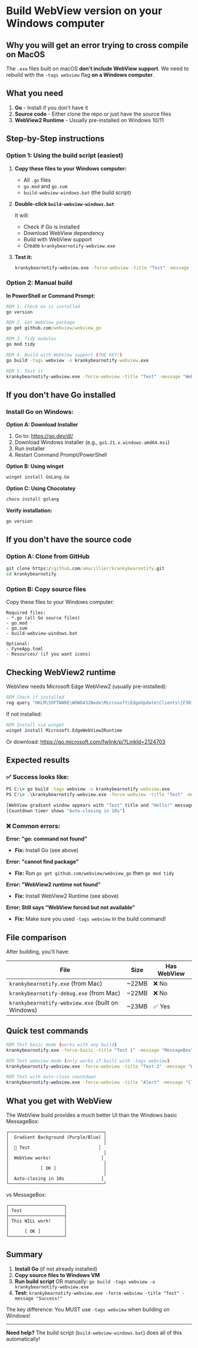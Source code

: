 # Build WebView version on your Windows computer

## Why you will get an error trying to cross compile on MacOS

The `.exe` files built on macOS **don't include WebView support**. We need to rebuild with the `-tags webview` flag **on a Windows computer**.

## What you need

1. **Go** - Install if you don't have it
2. **Source code** - Either clone the repo or just have the source files
3. **WebView2 Runtime** - Usually pre-installed on Windows 10/11

## Step-by-Step instructions

### Option 1: Using the build script (easiest)

1. **Copy these files to your Windows computer:**
   - All `.go` files
   - `go.mod` and `go.sum`
   - `build-webview-windows.bat` (the build script)

2. **Double-click `build-webview-windows.bat`**
   
   It will:
   - Check if Go is installed
   - Download WebView dependency
   - Build with WebView support
   - Create `krankybearnotify-webview.exe`

3. **Test it:**
   ```cmd
   krankybearnotify-webview.exe -force-webview -title "Test" -message "Success!"
   ```

### Option 2: Manual build

**In PowerShell or Command Prompt:**

```cmd
REM 1. Check Go is installed
go version

REM 2. Get WebView package
go get github.com/webview/webview_go

REM 3. Tidy modules
go mod tidy

REM 4. Build with WebView support (THE KEY!)
go build -tags webview -o krankybearnotify-webview.exe

REM 5. Test it
krankybearnotify-webview.exe -force-webview -title "Test" -message "WebView!"
```

## If you don't have Go installed

### Install Go on Windows:

**Option A: Download Installer**
1. Go to: https://go.dev/dl/
2. Download Windows installer (e.g., `go1.21.x.windows-amd64.msi`)
3. Run installer
4. Restart Command Prompt/PowerShell

**Option B: Using winget**
```cmd
winget install GoLang.Go
```

**Option C: Using Chocolatey**
```cmd
choco install golang
```

**Verify installation:**
```cmd
go version
```

## If you don't have the source code

### Option A: Clone from GitHub
```cmd
git clone https://github.com/amarillier/krankybearnotify.git
cd krankybearnotify
```

### Option B: Copy source files

Copy these files to your Windows computer:
```
Required files:
- *.go (all Go source files)
- go.mod
- go.sum
- build-webview-windows.bat

Optional:
- FyneApp.toml
- Resources/ (if you want icons)
```

## Checking WebView2 runtime

WebView needs Microsoft Edge WebView2 (usually pre-installed):

```cmd
REM Check if installed
reg query "HKLM\SOFTWARE\WOW6432Node\Microsoft\EdgeUpdate\Clients\{F3017226-FE2A-4295-8BDF-00C3A9A7E4C5}"
```

If not installed:
```cmd
REM Install via winget
winget install Microsoft.EdgeWebView2Runtime
```

Or download: https://go.microsoft.com/fwlink/p/?LinkId=2124703

## Expected results

### ✅ Success looks like:
```cmd
PS C:\> go build -tags webview -o krankybearnotify-webview.exe
PS C:\> .\krankybearnotify-webview.exe -force-webview -title "Test" -message "Hello!"

[WebView gradient window appears with "Test" title and "Hello!" message]
[Countdown timer shows "Auto-closing in 10s"]
```

### ❌ Common errors:

**Error: "go: command not found"**
- **Fix:** Install Go (see above)

**Error: "cannot find package"**
- **Fix:** Run `go get github.com/webview/webview_go` then `go mod tidy`

**Error: "WebView2 runtime not found"**
- **Fix:** Install WebView2 Runtime (see above)

**Error: Still says "WebView forced but not available"**
- **Fix:** Make sure you used `-tags webview` in the build command!

## File comparison

After building, you'll have:

| File | Size | Has WebView |
|------|------|-------------|
| `krankybearnotify.exe` (from Mac) | ~22MB | ❌ No |
| `krankybearnotify-debug.exe` (from Mac) | ~22MB | ❌ No |
| `krankybearnotify-webview.exe` (built on Windows) | ~23MB | ✅ Yes |

## Quick test commands

```cmd
REM Test basic mode (works with any build)
krankybearnotify.exe -force-basic -title "Test 1" -message "MessageBox"

REM Test webview mode (only works if built with -tags webview)
krankybearnotify-webview.exe -force-webview -title "Test 2" -message "WebView UI!"

REM Test with auto-close countdown
krankybearnotify-webview.exe -force-webview -title "Alert" -message "Closes in 5s" -timeout 5
```

## What you get with WebView

The WebView build provides a much better UI than the Windows basic MessageBox:

```
┌────────────────────────────────────┐
│  Gradient Background (Purple/Blue) │
│                                    │
│  📢 Test                          │
│                                    │
│  WebView works!                   │
│                                    │
│            [ OK ]                  │
│                                    │
│  Auto-closing in 10s              │
└────────────────────────────────────┘
```

vs MessageBox:
```
┌─────────────────────┐
│ Test                │
├─────────────────────┤
│ This WILL work!     │
│                     │
│      [ OK ]         │
└─────────────────────┘
```

## Summary

1. **Install Go** (if not already installed)
2. **Copy source files to Windows VM**
3. **Run build script** OR manually: `go build -tags webview -o krankybearnotify-webview.exe`
4. **Test:** `krankybearnotify-webview.exe -force-webview -title "Test" -message "Success!"`

The key difference: You MUST use `-tags webview` when building on Windows!

---

**Need help?** The build script (`build-webview-windows.bat`) does all of this automatically!

